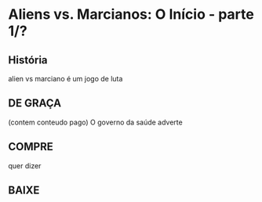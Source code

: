 # Aliens vs. Marcianos: O Início - parte 1/?
## História
alien vs marciano é um jogo de luta 
## DE GRAÇA
(contem conteudo pago)
O governo da saúde adverte
## COMPRE
quer dizer
## BAIXE

